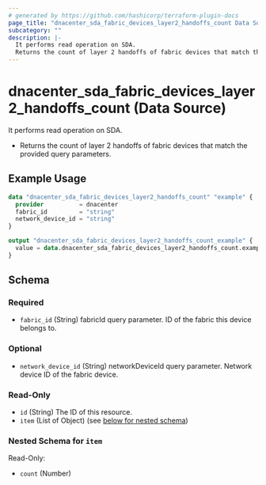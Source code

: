 ```yaml
---
# generated by https://github.com/hashicorp/terraform-plugin-docs
page_title: "dnacenter_sda_fabric_devices_layer2_handoffs_count Data Source - terraform-provider-dnacenter"
subcategory: ""
description: |-
  It performs read operation on SDA.
  Returns the count of layer 2 handoffs of fabric devices that match the provided query parameters.
---
```


# dnacenter_sda_fabric_devices_layer2_handoffs_count (Data Source)

It performs read operation on SDA.

- Returns the count of layer 2 handoffs of fabric devices that match the provided query parameters.

## Example Usage

```terraform
data "dnacenter_sda_fabric_devices_layer2_handoffs_count" "example" {
  provider          = dnacenter
  fabric_id         = "string"
  network_device_id = "string"
}

output "dnacenter_sda_fabric_devices_layer2_handoffs_count_example" {
  value = data.dnacenter_sda_fabric_devices_layer2_handoffs_count.example.item
}
```

<!-- schema generated by tfplugindocs -->
## Schema

### Required

- `fabric_id` (String) fabricId query parameter. ID of the fabric this device belongs to.

### Optional

- `network_device_id` (String) networkDeviceId query parameter. Network device ID of the fabric device.

### Read-Only

- `id` (String) The ID of this resource.
- `item` (List of Object) (see [below for nested schema](#nestedatt--item))

<a id="nestedatt--item"></a>
### Nested Schema for `item`

Read-Only:

- `count` (Number)
